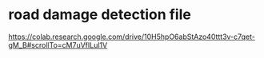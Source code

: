 # road damage detection file

https://colab.research.google.com/drive/10H5hpO6abStAzo40ttt3v-c7qet-gM_B#scrollTo=cM7uVfILul1V
